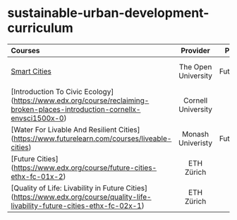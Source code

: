 # sustainable-urban-development-curriculum


Courses | Provider | Platform | Duration | Effort
:-- | :--: | :--: | :--: | :--:
[Smart Cities](https://www.futurelearn.com/courses/smart-cities) | The Open University | FutureLearn | 6 weeks | 3 hours p/w
[Introduction To Civic Ecology] (https://www.edx.org/course/reclaiming-broken-places-introduction-cornellx-envsci1500x-0) | Cornell University | edX | 6 weeks | 4 hours p/w 
[Water For Livable And Resilient Cities] (https://www.futurelearn.com/courses/liveable-cities) | Monash Univeristy | FutureLearn | 7 weeks | 4 hours p/w 
[Future Cities] (https://www.edx.org/course/future-cities-ethx-fc-01x-2) | ETH Zürich | edX | 10 weeks | 3 hours p/w
[Quality of Life: Livability in Future Cities] (https://www.edx.org/course/quality-life-livability-future-cities-ethx-fc-02x-1) | ETH Zürich | edX | 10 weeks | 3 hours p/w
